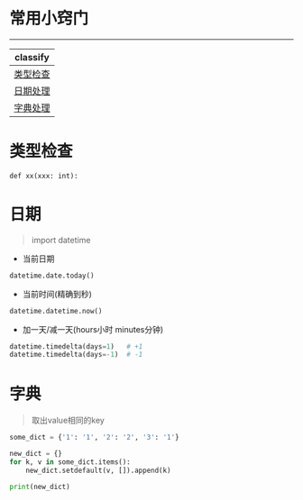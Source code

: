 # 常用小窍门

---
classify|
---|
[类型检查](#类型检查)|
[日期处理](#日期)|
[字典处理](#字典)|

# 类型检查
```
def xx(xxx: int):
```
# 日期
   > import datetime
* 当前日期
```python
datetime.date.today()
```
* 当前时间(精确到秒)
```python
datetime.datetime.now()
```
* 加一天/减一天(hours小时 minutes分钟)
```python
datetime.timedelta(days=1)   # +1
datetime.timedelta(days=-1)  # -1
```

# 字典
   > 取出value相同的key
```python
some_dict = {'1': '1', '2': '2', '3': '1'}

new_dict = {}
for k, v in some_dict.items():
    new_dict.setdefault(v, []).append(k)

print(new_dict)
```
